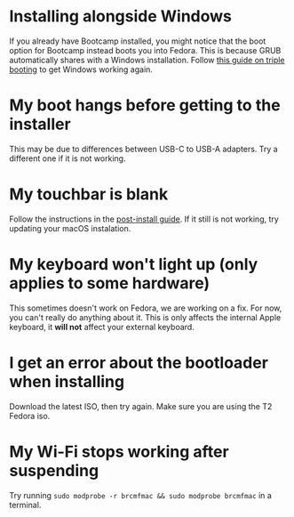 # Installing alongside Windows

If you already have Bootcamp installed, you might notice that the boot option for Bootcamp instead boots you into Fedora. This is because GRUB automatically shares with a Windows installation. Follow [this guide on triple booting](https://wiki.t2linux.org/guides/windows/#if-windows-is-installed-first) to get Windows working again.

# My boot hangs before getting to the installer

This may be due to differences between USB-C to USB-A adapters. Try a different one if it is not working.

# My touchbar is blank

Follow the instructions in the [post-install guide](https://wiki.t2linux.org/guides/postinstall/#setting-up-the-touch-bar). If it still is not working, try updating your macOS instalation.

# My keyboard won't light up (only applies to some hardware)

This sometimes doesn't work on Fedora, we are working on a fix. For now, you can't really do anything about it. This is only affects the internal Apple keyboard, it **will not** affect your external keyboard.

# I get an error about the bootloader when installing

Download the latest ISO, then try again. Make sure you are using the T2 Fedora iso.

# My Wi-Fi stops working after suspending

Try running `sudo modprobe -r brcmfmac && sudo modprobe brcmfmac` in a terminal.
